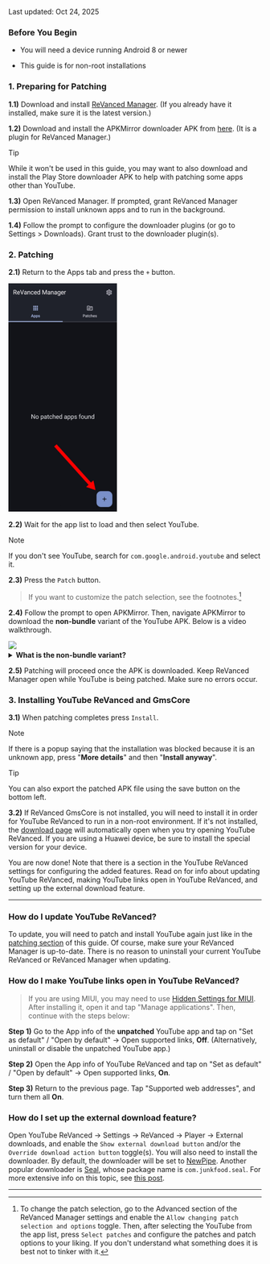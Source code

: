 Last updated: Oct 24, 2025


### Before You Begin

- You will need a device running Android 8 or newer

- This guide is for non-root installations




### 1. Preparing for Patching

**1.1)** Download and install [ReVanced Manager](https://revanced.app/download). (If you already have it installed, make sure it is the latest version.)

**1.2)** Download and install the APKMirror downloader APK from [here](https://github.com/ReVanced/revanced-manager-downloaders/releases/latest). (It is a plugin for ReVanced Manager.)

> [!TIP]
> While it won't be used in this guide, you may want to also download and install the Play Store downloader APK to help with patching some apps other than YouTube.

**1.3)** Open ReVanced Manager. If prompted, grant ReVanced Manager permission to install unknown apps and to run in the background.

**1.4)** Follow the prompt to configure the downloader plugins (or go to Settings > Downloads). Grant trust to the downloader plugin(s).




### 2. Patching

**2.1)** Return to the Apps tab and press the `+` button.

<img src="/images/yt-revanced-guide/add-an-app.jpg" width="216"/>

**2.2)** Wait for the app list to load and then select YouTube.

> [!NOTE]
> If you don't see YouTube, search for `com.google.android.youtube` and select it.

**2.3)** Press the `Patch` button.

> If you want to customize the patch selection, see the footnotes.[^1]

**2.4)** Follow the prompt to open APKMirror. Then, navigate APKMirror to download the **non-bundle** variant of the YouTube APK. Below is a video walkthrough.

<img src="/images/yt-revanced-guide/apkmirror-walkthrough.gif" height="720"/>

<details>
    <summary><strong>What is the non-bundle variant?</strong></summary>
    <br>
    <img src="/images/yt-revanced-guide/apkmirror-youtube-variant.jpg" width="270"/>
</details>

**2.5)** Patching will proceed once the APK is downloaded. Keep ReVanced Manager open while YouTube is being patched. Make sure no errors occur.




### 3. Installing YouTube ReVanced and GmsCore

**3.1)** When patching completes press `Install`. 

> [!NOTE]
> If there is a popup saying that the installation was blocked because it is an unknown app, press "**More details**" and then "**Install anyway**".

> [!TIP]
> You can also export the patched APK file using the save button on the bottom left.

**3.2)** If ReVanced GmsCore is not installed, you will need to install it in order for YouTube ReVanced to run in a non-root environment. If it's not installed, the [download page](https://github.com/ReVanced/GmsCore/releases/latest) will automatically open when you try opening YouTube ReVanced. If you are using a Huawei device, be sure to install the special version for your device.

You are now done! Note that there is a section in the YouTube ReVanced settings for configuring the added features. Read on for info about updating YouTube ReVanced, making YouTube links open in YouTube ReVanced, and setting up the external download feature.



___

### How do I update YouTube ReVanced?

To update, you will need to patch and install YouTube again just like in the [patching section](#2-Patching) of this guide. Of course, make sure your ReVanced Manager is up-to-date. There is no reason to uninstall your current YouTube ReVanced or ReVanced Manager when updating.



### How do I make YouTube links open in YouTube ReVanced?

> If you are using MIUI, you may need to use [Hidden Settings for MIUI](https://play.google.com/store/apps/details?id=com.ceyhan.sets). After installing it, open it and tap "Manage applications". Then, continue with the steps below:

**Step 1)** Go to the App info of the **unpatched** YouTube app and tap on "Set as default" / "Open by default" -> Open supported links, **Off**. (Alternatively, uninstall or disable the unpatched YouTube app.)

**Step 2)** Open the App info of YouTube ReVanced and tap on "Set as default" / "Open by default" -> Open supported links, **On**.

**Step 3)** Return to the previous page. Tap "Supported web addresses", and turn them all **On**.



### How do I set up the external download feature?

Open YouTube ReVanced -> Settings -> ReVanced -> Player -> External downloads, and enable the `Show external download button` and/or the `Override download action button` toggle(s). You will also need to install the downloader. By default, the downloader will be set to [NewPipe](https://github.com/TeamNewPipe/NewPipe/releases/latest). Another popular downloader is [Seal](https://github.com/JunkFood02/Seal/releases/latest), whose package name is `com.junkfood.seal`. For more extensive info on this topic, see [this post](https://www.reddit.com/r/revancedapp/comments/xft8vq/package_name_of_downloader_appsupdate/).

___

[^1]: To change the patch selection, go to the Advanced section of the ReVanced Manager settings and enable the `Allow changing patch selection and options` toggle. Then, after selecting the YouTube from the app list, press `Select patches` and configure the patches and patch options to your liking. If you don't understand what something does it is best not to tinker with it.